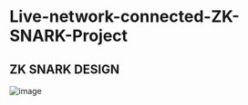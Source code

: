 # Live-network-connected-ZK-SNARK-Project
## ZK SNARK DESIGN
![image](https://github.com/Infini9te/Live-network-connected-ZK-SNARK-Project/assets/95559909/9afdb6de-f221-4604-80fa-d0e428f34fc2)

